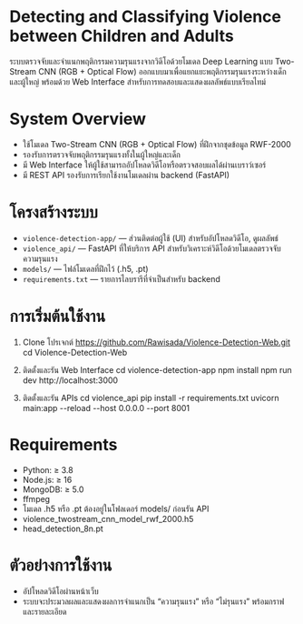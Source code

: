 # Detecting and Classifying Violence between Children and Adults
ระบบตรวจจับและจำแนกพฤติกรรมความรุนแรงจากวิดีโอด้วยโมเดล Deep Learning แบบ Two-Stream CNN (RGB + Optical Flow) ออกแบบมาเพื่อแยกแยะพฤติกรรมรุนแรงระหว่างเด็กและผู้ใหญ่ พร้อมด้วย Web Interface สำหรับการทดสอบและแสดงผลลัพธ์แบบเรียลไทม์

# System Overview
- ใช้โมเดล Two-Stream CNN (RGB + Optical Flow) ที่ฝึกจากชุดข้อมูล RWF-2000
- รองรับการตรวจจับพฤติกรรมรุนแรงทั้งในผู้ใหญ่และเด็ก
- มี Web Interface ให้ผู้ใช้สามารถอัปโหลดวิดีโอหรือตรวจสอบผลได้ผ่านเบราว์เซอร์
- มี REST API รองรับการเรียกใช้งานโมเดลผ่าน backend (FastAPI)

# โครงสร้างระบบ
- `violence-detection-app/` — ส่วนติดต่อผู้ใช้ (UI) สำหรับอัปโหลดวิดีโอ, ดูผลลัพธ์
- `violence_api/` — FastAPI ที่ให้บริการ API สำหรับวิเคราะห์วิดีโอด้วยโมเดลตรวจจับความรุนแรง
- `models/` — ไฟล์โมเดลที่ฝึกไว้ (.h5, .pt)
- `requirements.txt` — รายการไลบรารีที่จำเป็นสำหรับ backend

# การเริ่มต้นใช้งาน
1. Clone โปรเจกต์
https://github.com/Rawisada/Violence-Detection-Web.git
cd Violence-Detection-Web

2. ติดตั้งและรัน Web Interface
cd violence-detection-app
npm install
npm run dev
http://localhost:3000

3. ติดตั้งและรัน APIs
cd violence_api
pip install -r requirements.txt
uvicorn main:app --reload --host 0.0.0.0 --port 8001

# Requirements
- Python: ≥ 3.8
- Node.js: ≥ 16
- MongoDB: ≥ 5.0
- ffmpeg
- โมเดล .h5 หรือ .pt ต้องอยู่ในโฟลเดอร์ models/ ก่อนรัน API
- violence_twostream_cnn_model_rwf_2000.h5
- head_detection_8n.pt

# ตัวอย่างการใช้งาน
- อัปโหลดวิดีโอผ่านหน้าเว็บ
- ระบบจะประมวลผลและแสดงผลการจำแนกเป็น “ความรุนแรง” หรือ “ไม่รุนแรง”  พร้อมกราฟและรายละเอียด

